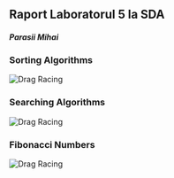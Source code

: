 ## **Raport Laboratorul 5 la SDA**

#### _Parasii Mihai_

### Sorting Algorithms
![Drag Racing](Result/Sorting%20Alghoritms.png)

### Searching Algorithms
![Drag Racing](Result/Searching%20Alghoritms.png)

### Fibonacci Numbers
![Drag Racing](Result/Fibonacci%20Number.png)